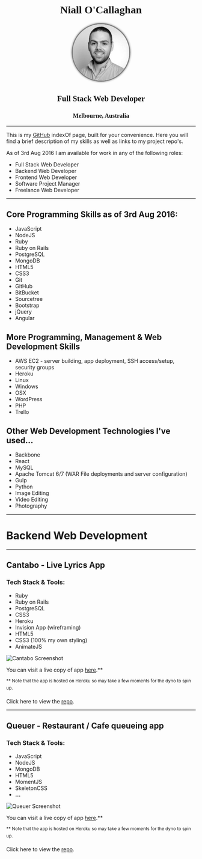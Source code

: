 <div style="text-align: center; font-family: 'Sanchez', Raleway; font-weight: 600;">

<h1><strong>Niall O'Callaghan</strong></h1>

<img src="img/niall_150.JPG" alt="Niall" style="border-radius:50%; border: 3px solid grey; box-shadow: 0 0 5px grey; max-width: 150px;">

<h2>Full Stack Web Developer</h2>
<h3>Melbourne, Australia</h3>

</div>

********

This is my [GitHub](https://github.com/noccer) indexOf page, built for your convenience. Here you will find a brief description of my skills as well as links to my project repo's.

As of 3rd Aug 2016 I am available for work in any of the following roles:

- Full Stack Web Developer
- Backend Web Developer
- Frontend Web Developer
- Software Project Manager
- Freelance Web Developer

--------------------------------------------------------------------------------

## Core Programming Skills as of 3rd Aug 2016:

- JavaScript
- NodeJS
- Ruby
- Ruby on Rails
- PostgreSQL
- MongoDB
- HTML5
- CSS3
- Git
- GitHub
- BitBucket
- Sourcetree
- Bootstrap
- jQuery
- Angular

## More Programming, Management & Web Development Skills

- AWS EC2 - server building, app deployment, SSH access/setup, security groups
- Heroku
- Linux
- Windows
- OSX
- WordPress
- PHP
- Trello

## Other Web Development Technologies I've used...

- Backbone
- React
- MySQL
- Apache Tomcat 6/7 (WAR File deployments and server configuration)
- Gulp
- Python
- Image Editing
- Video Editing
- Photography

--------------------------------------------------------------------------------

# **Backend Web Development**

--------------------------------------------------------------------------------

## Cantabo - Live Lyrics App

### Tech Stack & Tools:

- Ruby
- Ruby on Rails
- PostgreSQL
- CSS3
- Heroku
- Invision App (wireframing)
- HTML5
- CSS3 (100% my own styling)
- AnimateJS

![Cantabo Screenshot](#)

You can visit a live copy of app [here](https://cantabo.herokuapp.com/).**

<sup>** Note that the app is hosted on Heroku so may take a few moments for the dyno to spin up.</sup>

Click here to view the [repo](#).

--------------------------------------------------------------------------------

## Queuer - Restaurant / Cafe queueing app

### Tech Stack & Tools:

- JavaScript
- NodeJS
- MongoDB
- HTML5
- MomentJS
- SkeletonCSS
- **...**

![Queuer Screenshot](#)

You can visit a live copy of app [here](#).**

<sup>** Note that the app is hosted on Heroku so may take a few moments for the dyno to spin up.</sup>

Click here to view the [repo]().
